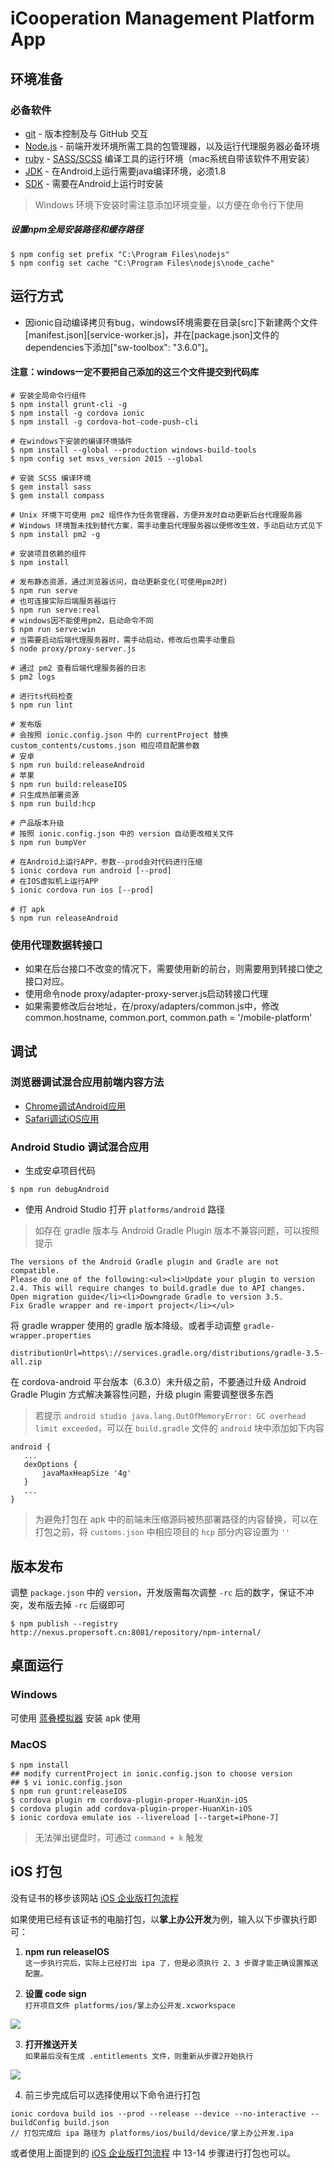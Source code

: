 iCooperation Management Platform App
====================================

环境准备
-------
### 必备软件

* [git](http://www.git-scm.com/) - 版本控制及与 GitHub 交互
* [Node.js](https://nodejs.org/) - 前端开发环境所需工具的包管理器，以及运行代理服务器必备环境
* [ruby](http://www.ruby-lang.org/) - [SASS/SCSS](http://sass-lang.com/) 编译工具的运行环境（mac系统自带该软件不用安装）
* [JDK](http://www.oracle.com/technetwork/java/javase/downloads/jdk8-downloads-2133151.html) - 在Android上运行需要java编译环境，必须1.8
* [SDK](https://developer.android.com/studio/index.html?hl=zh-cn) - 需要在Android上运行时安装

> Windows 环境下安装时需注意添加环境变量，以方便在命令行下使用

##### 设置npm全局安装路径和缓存路径

```
$ npm config set prefix "C:\Program Files\nodejs"
$ npm config set cache "C:\Program Files\nodejs\node_cache"
```

运行方式
-------

* 因ionic自动编译拷贝有bug，windows环境需要在目录[src]下新建两个文件[manifest.json][service-worker.js]，并在[package.json]文件的dependencies下添加["sw-toolbox": "3.6.0"]。
#### 注意：windows一定不要把自己添加的这三个文件提交到代码库

```
# 安装全局命令行组件
$ npm install grunt-cli -g
$ npm install -g cordova ionic
$ npm install -g cordova-hot-code-push-cli

# 在windows下安装的编译环境插件
$ npm install --global --production windows-build-tools
$ npm config set msvs_version 2015 --global

# 安装 SCSS 编译环境
$ gem install sass
$ gem install compass

# Unix 环境下可使用 pm2 组件作为任务管理器，方便开发时自动更新后台代理服务器
# Windows 环境暂未找到替代方案，需手动重启代理服务器以便修改生效，手动启动方式见下
$ npm install pm2 -g

# 安装项目依赖的组件
$ npm install

# 发布静态资源，通过浏览器访问，自动更新变化(可使用pm2时)
$ npm run serve
# 也可连接实际后端服务器运行
$ npm run serve:real
# windows因不能使用pm2，启动命令不同
$ npm run serve:win
# 当需要启动后端代理服务器时，需手动启动，修改后也需手动重启
$ node proxy/proxy-server.js

# 通过 pm2 查看后端代理服务器的日志
$ pm2 logs

# 进行ts代码检查
$ npm run lint

# 发布版
# 会按照 ionic.config.json 中的 currentProject 替换 custom_contents/customs.json 相应项目配置参数
# 安卓
$ npm run build:releaseAndroid
# 苹果
$ npm run build:releaseIOS
# 只生成热部署资源
$ npm run build:hcp

# 产品版本升级
# 按照 ionic.config.json 中的 version 自动更改相关文件
$ npm run bumpVer

# 在Android上运行APP，参数--prod会对代码进行压缩
$ ionic cordova run android [--prod]
# 在IOS虚拟机上运行APP
$ ionic cordova run ios [--prod]

# 打 apk
$ npm run releaseAndroid
```

### 使用代理数据转接口
- 如果在后台接口不改变的情况下，需要使用新的前台，则需要用到转接口使之接口对应。
- 使用命令node proxy/adapter-proxy-server.js启动转接口代理
- 如果需要修改后台地址，在/proxy/adapters/common.js中，修改common.hostname, common.port, common.path = '/mobile-platform'


调试
---

### 浏览器调试混合应用前端内容方法

- [Chrome调试Android应用](https://www.jianshu.com/p/2a3e3f0b562b)
- [Safari调试iOS应用](http://ask.dcloud.net.cn/docs/#http://ask.dcloud.net.cn/article/143)

### Android Studio 调试混合应用

* 生成安卓项目代码

```
$ npm run debugAndroid
```

* 使用 Android Studio 打开 `platforms/android` 路径

> 如存在 gradle 版本与 Android Gradle Plugin 版本不兼容问题，可以按照提示
```
The versions of the Android Gradle plugin and Gradle are not compatible.
Please do one of the following:<ul><li>Update your plugin to version 2.4. This will require changes to build.gradle due to API changes.
Open migration guide</li><li>Downgrade Gradle to version 3.5.
Fix Gradle wrapper and re-import project</li></ul>
```
将 gradle wrapper 使用的 gradle 版本降级。或者手动调整 `gradle-wrapper.properties`
```
distributionUrl=https\://services.gradle.org/distributions/gradle-3.5-all.zip
```
在 cordova-android 平台版本（6.3.0）未升级之前，不要通过升级 Android Gradle Plugin 方式解决兼容性问题，升级 plugin 需要调整很多东西

> 若提示 `android studio java.lang.OutOfMemoryError: GC overhead limit exceeded`，可以在 `build.gradle` 文件的 `android` 块中添加如下内容
```
android {
   ...
   dexOptions {
       javaMaxHeapSize '4g'
   }
   ...
}
```

> 为避免打包在 apk 中的前端未压缩源码被热部署路径的内容替换，可以在打包之前，将 `customs.json` 中相应项目的 `hcp` 部分内容设置为 `''`


版本发布
-------

调整 `package.json` 中的 `version`，开发版需每次调整 `-rc` 后的数字，保证不冲突，发布版去掉 `-rc` 后缀即可

```
$ npm publish --registry http://nexus.propersoft.cn:8081/repository/npm-internal/
```


桌面运行
------

### Windows

可使用 [蓝叠模拟器](http://www.bluestacks.cn/) 安装 apk 使用

### MacOS

```
$ npm install
## modify currentProject in ionic.config.json to choose version
## $ vi ionic.config.json
$ npm run grunt:releaseIOS
$ cordova plugin rm cordova-plugin-proper-HuanXin-iOS
$ cordova plugin add cordova-plugin-proper-HuanXin-iOS
$ ionic cordova emulate ios --livereload [--target=iPhone-7]
```

> 无法弹出键盘时，可通过 `command + k` 触发

iOS 打包
-----

没有证书的移步该网站 [iOS 企业版打包流程](https://www.jianshu.com/p/5866152476df)

如果使用已经有该证书的电脑打包，以**掌上办公开发**为例，输入以下步骤执行即可：


1. **npm run releaseIOS**  
`这一步执行完后，实际上已经打出 ipa 了，但是必须执行 2、3 步骤才能正确设置推送配置。`

2. **设置 code sign**  
`打开项目文件 platforms/ios/掌上办公开发.xcworkspace`
<img src="./other/codesign.jpg">

3. **打开推送开关**  
`如果最后没有生成 .entitlements 文件，则重新从步骤2开始执行`
<img src="./other/push.jpg">

4. 前三步完成后可以选择使用以下命令进行打包  

```
ionic cordova build ios --prod --release --device --no-interactive --buildConfig build.json
// 打包完成后 ipa 路径为 platforms/ios/build/device/掌上办公开发.ipa
```
或者使用上面提到的 [iOS 企业版打包流程](https://www.jianshu.com/p/5866152476df) 中 13-14 步骤进行打包也可以。
